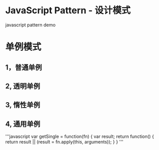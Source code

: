 # JavaScript Pattern - 设计模式
javascript pattern demo

# 单例模式
## 1，普通单例
## 2, 透明单例
## 3, 惰性单例
## 4, 通用单例
'''javascript
var getSingle = function(fn) {
	var result;
	return function() {
		return result || (result = fn.apply(this, arguments));
	}
}
'''
